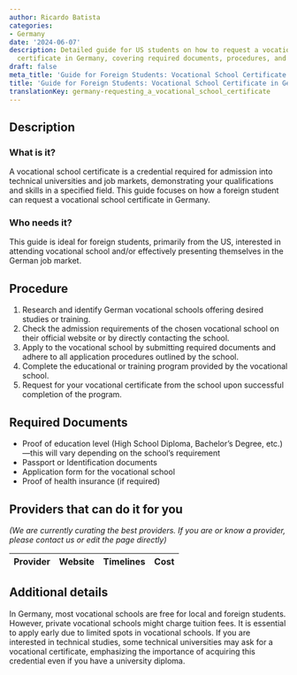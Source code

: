 ```yaml
---
author: Ricardo Batista
categories:
- Germany
date: '2024-06-07'
description: Detailed guide for US students on how to request a vocational school
  certificate in Germany, covering required documents, procedures, and available providers.
draft: false
meta_title: 'Guide for Foreign Students: Vocational School Certificate in Germany'
title: 'Guide for Foreign Students: Vocational School Certificate in Germany'
translationKey: germany-requesting_a_vocational_school_certificate
---
```



## Description
### What is it?
A vocational school certificate is a credential required for admission into technical universities and job markets, demonstrating your qualifications and skills in a specified field. This guide focuses on how a foreign student can request a vocational school certificate in Germany. 

### Who needs it?
This guide is ideal for foreign students, primarily from the US, interested in attending vocational school and/or effectively presenting themselves in the German job market.

## Procedure
1. Research and identify German vocational schools offering desired studies or training.
2. Check the admission requirements of the chosen vocational school on their official website or by directly contacting the school.
3. Apply to the vocational school by submitting required documents and adhere to all application procedures outlined by the school.
4. Complete the educational or training program provided by the vocational school.
5. Request for your vocational certificate from the school upon successful completion of the program.

## Required Documents
- Proof of education level (High School Diploma, Bachelor’s Degree, etc.)—this will vary depending on the school’s requirement
- Passport or Identification documents
- Application form for the vocational school
- Proof of health insurance (if required)

## Providers that can do it for you

_(We are currently curating the best providers. If you are or know a provider, please contact us or edit the page directly)_

| Provider        |     Website     |     Timelines    |       Cost      |
| --------------- | --------------- |  :-------------: | :-------------: |

## Additional details
In Germany, most vocational schools are free for local and foreign students. However, private vocational schools might charge tuition fees. It is essential to apply early due to limited spots in vocational schools. If you are interested in technical studies, some technical universities may ask for a vocational certificate, emphasizing the importance of acquiring this credential even if you have a university diploma.